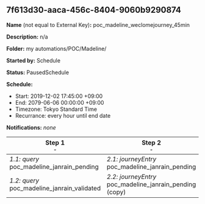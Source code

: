 ## 7f613d30-aaca-456c-8404-9060b9290874

**Name** (not equal to External Key)**:** poc_madeline_weclomejourney_45min

**Description:** n/a

**Folder:** my automations/POC/Madeline/

**Started by:** Schedule

**Status:** PausedSchedule

**Schedule:**

* Start: 2019-12-02 17:45:00 +09:00
* End: 2079-06-06 00:00:00 +09:00
* Timezone: Tokyo Standard Time
* Recurrance: every hour until end date

**Notifications:** _none_


| Step 1<br>_<small>-</small>_ | Step 2<br>_<small>-</small>_ |
| --- | --- |
| _1.1: query_<br>poc_madeline_janrain_pending | _2.1: journeyEntry_<br>poc_madeline_janrain_pending |
| _1.2: query_<br>poc_madeline_janrain_validated | _2.2: journeyEntry_<br>poc_madeline_janrain_pending (copy) |
